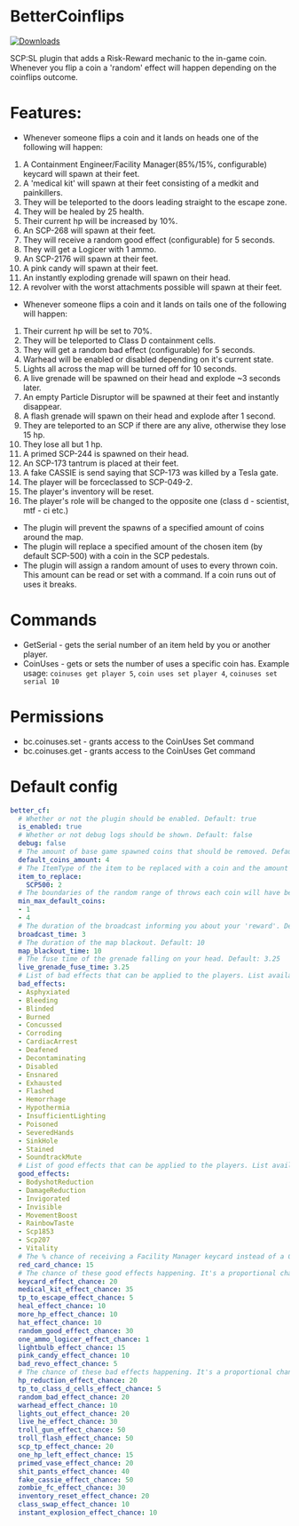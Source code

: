# BetterCoinflips
<a href="https://github.com/Mikihero/BetterCoinflips/releases"><img src="https://img.shields.io/github/downloads/Mikihero/BetterCoinflips/total?label=Downloads" alt="Downloads"></a>  
  
SCP:SL plugin that adds a Risk-Reward mechanic to the in-game coin. Whenever you flip a coin a 'random' effect will happen depending on the coinflips outcome.

# Features:

- Whenever someone flips a coin and it lands on heads one of the following will happen:  
 1. A Containment Engineer/Facility Manager(85%/15%, configurable) keycard will spawn at their feet.  
 2. A 'medical kit' will spawn at their feet consisting of a medkit and painkillers.  
 3. They will be teleported to the doors leading straight to the escape zone.  
 4. They will be healed by 25 health.  
 5. Their current hp will be increased by 10%.
 6. An SCP-268 will spawn at their feet.
 7. They will receive a random good effect (configurable) for 5 seconds.
 8. They will get a Logicer with 1 ammo.  
 9. An SCP-2176 will spawn at their feet. 
 10. A pink candy will spawn at their feet. 
 11. An instantly exploding grenade will spawn on their head.
 12. A revolver with the worst attachments possible will spawn at their feet. 

- Whenever someone flips a coin and it lands on tails one of the following will happen:  
 1. Their current hp will be set to 70%.  
 2. They will be teleported to Class D containment cells.  
 3. They will get a random bad effect (configurable) for 5 seconds.  
 4. Warhead will be enabled or disabled depending on it's current state.  
 5. Lights all across the map will be turned off for 10 seconds.  
 6. A live grenade will be spawned on their head and explode ~3 seconds later.
 7. An empty Particle Disruptor will be spawned at their feet and instantly disappear.
 8. A flash grenade will spawn on their head and explode after 1 second.
 9. They are teleported to an SCP if there are any alive, otherwise they lose 15 hp.
 10. They lose all but 1 hp.
 11. A primed SCP-244 is spawned on their head.
 12. An SCP-173 tantrum is placed at their feet.
 13. A fake CASSIE is send saying that SCP-173 was killed by a Tesla gate.
 14. The player will be forceclassed to SCP-049-2.
 15. The player's inventory will be reset.
 16. The player's role will be changed to the opposite one (class d - scientist, mtf - ci etc.)

- The plugin will prevent the spawns of a specified amount of coins around the map.
- The plugin will replace a specified amount of the chosen item (by default SCP-500) with a coin in the SCP pedestals.
- The plugin will assign a random amount of uses to every thrown coin. This amount can be read or set with a command. If a coin runs out of uses it breaks.

# Commands

- GetSerial - gets the serial number of an item held by you or another player.
- CoinUses - gets or sets the number of uses a specific coin has. Example usage: `coinuses get player 5`, `coin uses set player 4`, `coinuses set serial 10` 

# Permissions

- bc.coinuses.set - grants access to the CoinUses Set command
- bc.coinuses.get - grants access to the CoinUses Get command

# Default config

```yaml
better_cf:
  # Whether or not the plugin should be enabled. Default: true
  is_enabled: true
  # Whether or not debug logs should be shown. Default: false
  debug: false
  # The amount of base game spawned coins that should be removed. Default: 4
  default_coins_amount: 4
  # The ItemType of the item to be replaced with a coin and the amount to be replaced, the item is supposed to be something found in SCP pedestals.
  item_to_replace:
    SCP500: 2
  # The boundaries of the random range of throws each coin will have before it breaks. The upper bound is exclusive.
  min_max_default_coins:
  - 1
  - 4
  # The duration of the broadcast informing you about your 'reward'. Default: 3
  broadcast_time: 3
  # The duration of the map blackout. Default: 10
  map_blackout_time: 10
  # The fuse time of the grenade falling on your head. Default: 3.25
  live_grenade_fuse_time: 3.25
  # List of bad effects that can be applied to the players. List available at: https://exiled-team.github.io/EXILED/api/Exiled.API.Enums.EffectType.html
  bad_effects:
  - Asphyxiated
  - Bleeding
  - Blinded
  - Burned
  - Concussed
  - Corroding
  - CardiacArrest
  - Deafened
  - Decontaminating
  - Disabled
  - Ensnared
  - Exhausted
  - Flashed
  - Hemorrhage
  - Hypothermia
  - InsufficientLighting
  - Poisoned
  - SeveredHands
  - SinkHole
  - Stained
  - SoundtrackMute
  # List of good effects that can be applied to the players. List available at: https://exiled-team.github.io/EXILED/api/Exiled.API.Enums.EffectType.html
  good_effects:
  - BodyshotReduction
  - DamageReduction
  - Invigorated
  - Invisible
  - MovementBoost
  - RainbowTaste
  - Scp1853
  - Scp207
  - Vitality
  # The % chance of receiving a Facility Manager keycard instead of a Containment Engineer keycard when that effect is chosen. Default: 15
  red_card_chance: 15
  # The chance of these good effects happening. It's a proportional chance not a % chance.
  keycard_effect_chance: 20
  medical_kit_effect_chance: 35
  tp_to_escape_effect_chance: 5
  heal_effect_chance: 10
  more_hp_effect_chance: 10
  hat_effect_chance: 10
  random_good_effect_chance: 30
  one_ammo_logicer_effect_chance: 1
  lightbulb_effect_chance: 15
  pink_candy_effect_chance: 10
  bad_revo_effect_chance: 5
  # The chance of these bad effects happening. It's a proportional chance not a % chance.
  hp_reduction_effect_chance: 20
  tp_to_class_d_cells_effect_chance: 5
  random_bad_effect_chance: 20
  warhead_effect_chance: 10
  lights_out_effect_chance: 20
  live_he_effect_chance: 30
  troll_gun_effect_chance: 50
  troll_flash_effect_chance: 50
  scp_tp_effect_chance: 20
  one_hp_left_effect_chance: 15
  primed_vase_effect_chance: 20
  shit_pants_effect_chance: 40
  fake_cassie_effect_chance: 50
  zombie_fc_effect_chance: 30
  inventory_reset_effect_chance: 20
  class_swap_effect_chance: 10
  instant_explosion_effect_chance: 10
```